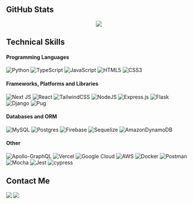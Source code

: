 ## GitHub Stats
<p align="center"> 
<img align="center" src="https://github-readme-stats.vercel.app/api?username=kxvin1&hide=stars,contribs&count_private=true&show_icons=true&title_color=fff&icon_color=79ff97&text_color=9f9f9f&bg_color=0D1117">
</p>

<!-- 
## Project Portfolio (contains all projects)
<p align="center"> 
<a href="https://github.com/Kxvin1/PORTFOLIO-OF-PROJECTS/blob/main/README.md" target="_blank">
  <img align="center" src="https://github-readme-stats.vercel.app/api/pin/?username=kxvin1&repo=PORTFOLIO-OF-PROJECTS&title_color=fff&icon_color=f9f9f9&text_color=9f9f9f&bg_color=0D1117" />
</a>
</p>


## Individual Project Links
<p align="center"> 
<a href="https://github.com/Kxvin1/google-nextjs" target="_blank">
  <img align="center" src="https://github-readme-stats.vercel.app/api/pin/?username=kxvin1&repo=google-nextjs&title_color=fff&icon_color=f9f9f9&text_color=9f9f9f&bg_color=0D1117" />
</a>
<a href="https://github.com/Kxvin1/vacay-n-stays" target="_blank">
  <img align="center" src="https://github-readme-stats.vercel.app/api/pin/?username=kxvin1&repo=vacay-n-stays&title_color=fff&icon_color=f9f9f9&text_color=9f9f9f&bg_color=0D1117" />
</a>
    <a href="https://github.com/Kxvin1/wallpapr" target="_blank">
  <img align="center" src="https://github-readme-stats.vercel.app/api/pin/?username=kxvin1&repo=wallpapr&title_color=fff&icon_color=f9f9f9&text_color=9f9f9f&bg_color=0D1117" />
</a>
  <a href="https://github.com/Kxvin1/jarvis" target="_blank">
  <img align="center" src="https://github-readme-stats.vercel.app/api/pin/?username=kxvin1&repo=jarvis&title_color=fff&icon_color=f9f9f9&text_color=9f9f9f&bg_color=0D1117" />
</a>
 <a href="https://github.com/Kxvin1/log_parser" target="_blank">
  <img align="center" src="https://github-readme-stats.vercel.app/api/pin/?username=kxvin1&repo=log_parser&title_color=fff&icon_color=f9f9f9&text_color=9f9f9f&bg_color=0D1117" />
</a>
    <a href="https://github.com/Kxvin1/amz-product-scraper" target="_blank">
  <img align="center" src="https://github-readme-stats.vercel.app/api/pin/?username=kxvin1&repo=amz-product-scraper&title_color=fff&icon_color=f9f9f9&text_color=9f9f9f&bg_color=0D1117" />
</a>
  </p>

-->

## Technical Skills

#### Programming Languages
![Python](https://img.shields.io/badge/python-3670A0?style=for-the-badge&logo=python&logoColor=ffdd54) ![TypeScript](https://img.shields.io/badge/typescript-%23007ACC.svg?style=for-the-badge&logo=typescript&logoColor=white)  ![JavaScript](https://img.shields.io/badge/javascript-%23323330.svg?style=for-the-badge&logo=javascript&logoColor=%23F7DF1E) ![HTML5](https://img.shields.io/badge/html5-%23E34F26.svg?style=for-the-badge&logo=html5&logoColor=white) ![CSS3](https://img.shields.io/badge/css3-%231572B6.svg?style=for-the-badge&logo=css3&logoColor=white) 

#### Frameworks, Platforms and Libraries
![Next JS](https://img.shields.io/badge/Next-black?style=for-the-badge&logo=next.js&logoColor=white) ![React](https://img.shields.io/badge/react-%2320232a.svg?style=for-the-badge&logo=react&logoColor=%2361DAFB) ![TailwindCSS](https://img.shields.io/badge/tailwindcss-%2338B2AC.svg?style=for-the-badge&logo=tailwind-css&logoColor=white) ![NodeJS](https://img.shields.io/badge/node.js-6DA55F?style=for-the-badge&logo=node.js&logoColor=white) ![Express.js](https://img.shields.io/badge/express.js-%23404d59.svg?style=for-the-badge&logo=express&logoColor=%2361DAFB) ![Flask](https://img.shields.io/badge/flask-%23000.svg?style=for-the-badge&logo=flask&logoColor=white) ![Django](https://img.shields.io/badge/django-%23092E20.svg?style=for-the-badge&logo=django&logoColor=white) ![Pug](https://img.shields.io/badge/Pug-FFF?style=for-the-badge&logo=pug&logoColor=A86454) 

#### Databases and ORM
![MySQL](https://img.shields.io/badge/mysql-%2300f.svg?style=for-the-badge&logo=mysql&logoColor=white) ![Postgres](https://img.shields.io/badge/postgres-%23316192.svg?style=for-the-badge&logo=postgresql&logoColor=white) ![Firebase](https://img.shields.io/badge/firebase-%23039BE5.svg?style=for-the-badge&logo=firebase) ![Sequelize](https://img.shields.io/badge/Sequelize-52B0E7?style=for-the-badge&logo=Sequelize&logoColor=white) ![AmazonDynamoDB](https://img.shields.io/badge/Amazon%20DynamoDB-4053D6?style=for-the-badge&logo=Amazon%20DynamoDB&logoColor=white)

#### Other
![Apollo-GraphQL](https://img.shields.io/badge/-ApolloGraphQL-311C87?style=for-the-badge&logo=apollo-graphql) ![Vercel](https://img.shields.io/badge/vercel-%23000000.svg?style=for-the-badge&logo=vercel&logoColor=white) ![Google Cloud](https://img.shields.io/badge/GoogleCloud-%234285F4.svg?style=for-the-badge&logo=google-cloud&logoColor=white) ![AWS](https://img.shields.io/badge/AWS-%23FF9900.svg?style=for-the-badge&logo=amazon-aws&logoColor=white) ![Docker](https://img.shields.io/badge/docker-%230db7ed.svg?style=for-the-badge&logo=docker&logoColor=white) ![Postman](https://img.shields.io/badge/Postman-FF6C37?style=for-the-badge&logo=postman&logoColor=white) ![Mocha](https://img.shields.io/badge/-mocha-%238D6748?style=for-the-badge&logo=mocha&logoColor=white) ![Jest](https://img.shields.io/badge/-jest-%23C21325?style=for-the-badge&logo=jest&logoColor=white) ![cypress](https://img.shields.io/badge/-cypress-%23E5E5E5?style=for-the-badge&logo=cypress&logoColor=058a5e)


## Contact Me
<a href="mailto:kevin.rl.bartolome@gmail.com" target="_blank">
   <img align="left"src="https://img.shields.io/badge/Gmail-D14836?style=for-the-badge&logo=gmail&logoColor=white" />
</a>

<a href="https://www.linkedin.com/in/kevin-bartolome/" target="_blank">
   <img align="left"src="https://img.shields.io/badge/linkedin-%230077B5.svg?style=for-the-badge&logo=linkedin&logoColor=white" />
</a>

<!--

add again later maybe

[![Top Langs](https://github-readme-stats.vercel.app/api/top-langs/?username=kxvin1&layout=compact&title_color=fff&icon_color=f9f9f9&text_color=9f9f9f&bg_color=151515)](https://github.com/anuraghazra/github-readme-stats)


**Kxvin1/Kxvin1** is a ✨ _special_ ✨ repository because its `README.md` (this file) appears on your GitHub profile.

Here are some ideas to get you started:

- 🔭 I’m currently working on ...
- 🌱 I’m currently learning ...
- 👯 I’m looking to collaborate on ...
- 🤔 I’m looking for help with ...
- 💬 Ask me about ...
- 📫 How to reach me: ...
- 😄 Pronouns: ...
- ⚡ Fun fact: ...
-->
